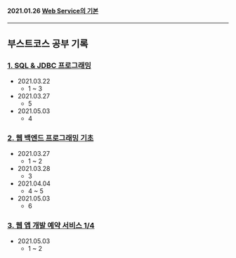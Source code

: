 #### 2021.01.26 [Web Service의 기본](https://github.com/LAH1203/Study_JavaSpring/blob/main/lah1203/Web%20service%EC%9D%98%20%EA%B8%B0%EB%B3%B8.md)

---

## 부스트코스 공부 기록

### [1. SQL & JDBC 프로그래밍](https://github.com/LAH1203/Study_JavaSpring/tree/main/lah1203/1.%20SQL%20%26%20JDBC%20%ED%94%84%EB%A1%9C%EA%B7%B8%EB%9E%98%EB%B0%8D)
- 2021.03.22
  - 1 ~ 3
- 2021.03.27
  - 5
- 2021.05.03
  - 4

### [2. 웹 백엔드 프로그래밍 기초](https://github.com/LAH1203/Study_JavaSpring/tree/main/lah1203/2.%20%EC%9B%B9%20%EB%B0%B1%EC%97%94%EB%93%9C%20%ED%94%84%EB%A1%9C%EA%B7%B8%EB%9E%98%EB%B0%8D%20%EA%B8%B0%EC%B4%88)
- 2021.03.27
  - 1 ~ 2
- 2021.03.28
  - 3
- 2021.04.04
  - 4 ~ 5
- 2021.05.03
  - 6

### [3. 웹 앱 개발 예약 서비스 1/4](https://github.com/LAH1203/Study_JavaSpring/tree/main/lah1203/3.%20%EC%9B%B9%20%EC%95%B1%20%EA%B0%9C%EB%B0%9C%20%EC%98%88%EC%95%BD%20%EC%84%9C%EB%B9%84%EC%8A%A4%20-%201)
- 2021.05.03
  - 1 ~ 2
